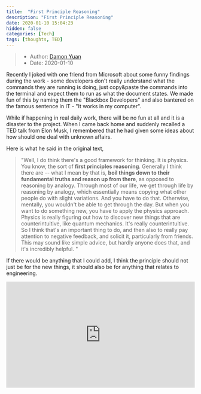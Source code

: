 ```yaml
---
title:  "First Principle Reasoning"
description: "First Principle Reasoning"
date: 2020-01-10 15:04:23
hidden: false
categories: [Tech]
tags: [thoughts, TED]
---
```


> * Author: [Damon Yuan](https://www.damonyuan.com)
> * Date: 2020-01-10

Recently I joked with one friend from Microsoft about some funny findings during the work - some developers don't really understand what the commands they are running is doing, just copy&paste the commands into the terminal and expect them to run as what the document states. We made fun of this by naming them the "Blackbox Developers" and also bantered on the famous sentence in IT - "It works in my computer".

While if happening in real daily work, there will be no fun at all and it is a disaster to the project. When I came back home and suddenly recalled a TED talk from Elon Musk, I remembered that he had given some ideas about how should one deal with unknown affairs.

Here is what he said in the original text, 

> "Well, I do think there's a good framework for thinking. It is physics. You know, the sort of **first principles reasoning**. Generally I think there are -- what I mean by that is, **boil things down to their fundamental truths and reason up from there**, as opposed to reasoning by analogy. Through most of our life, we get through life by reasoning by analogy, which essentially means copying what other people do with slight variations. And you have to do that. Otherwise, mentally, you wouldn't be able to get through the day. But when you want to do something new, you have to apply the physics approach. Physics is really figuring out how to discover new things that are counterintuitive, like quantum mechanics. It's really counterintuitive. So I think that's an important thing to do, and then also to really pay attention to negative feedback, and solicit it, particularly from friends. This may sound like simple advice, but hardly anyone does that, and it's incredibly helpful. "

If there would be anything that I could add, I think the principle should not just be for the new things, it should also be for anything that relates to engineering.

<div style="max-width:854px"><div style="position:relative;height:0;padding-bottom:56.25%"><iframe src="https://embed.ted.com/talks/elon_musk_the_mind_behind_tesla_spacex_solarcity" width="854" height="480" style="position:absolute;left:0;top:0;width:100%;height:100%" frameborder="0" scrolling="no" allowfullscreen></iframe></div></div>

